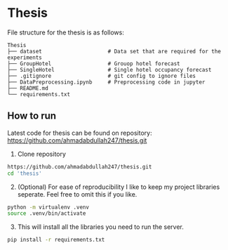 # Thesis
File structure for the thesis is as follows:

    Thesis
    ├── dataset                     # Data set that are required for the experiments
    ├── GroupHotel                  # Grouop hotel forecast
    ├── SingleHotel                 # Single hotel occupancy forecast 
    ├── .gitignore                  # git config to ignore files
    ├── DataPreprocessing.ipynb     # Preprocessing code in jupyter
    ├── README.md                   
    └── requirements.txt

## How to run
Latest code for thesis can be found on repository: https://github.com/ahmadabdullah247/thesis.git 

1. Clone repository
```bash
https://github.com/ahmadabdullah247/thesis.git
cd 'thesis'
```
2. (Optional) For ease of reproducibility I like to keep my project libraries seperate. Feel free to omit this if you like. 
```bash
python -m virtualenv .venv
source .venv/bin/activate
```
3. This will install all the libraries you need to run the server.
```bash
pip install -r requirements.txt
```
